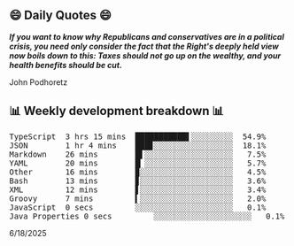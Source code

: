 ## 😄 Daily Quotes 😄

_**If you want to know why Republicans and conservatives are in a political crisis, you need only consider the fact that the Right's deeply held view now boils down to this: Taxes should not go up on the wealthy, and your health benefits should be cut.**_

John Podhoretz



## 📊 Weekly development breakdown 📊

<pre>TypeScript  3 hrs 15 mins  ███████████▌░░░░░░░░░  54.9%
JSON        1 hr 4 mins    ███▊░░░░░░░░░░░░░░░░░  18.1%
Markdown    26 mins        █▌░░░░░░░░░░░░░░░░░░░   7.5%
YAML        20 mins        █▏░░░░░░░░░░░░░░░░░░░   5.7%
Other       16 mins        ▉░░░░░░░░░░░░░░░░░░░░   4.5%
Bash        13 mins        ▊░░░░░░░░░░░░░░░░░░░░   3.6%
XML         12 mins        ▋░░░░░░░░░░░░░░░░░░░░   3.4%
Groovy      7 mins         ▍░░░░░░░░░░░░░░░░░░░░   2.0%
JavaScript  0 secs         ░░░░░░░░░░░░░░░░░░░░░   0.1%
Java Properties 0 secs         ░░░░░░░░░░░░░░░░░░░░░   0.1%</pre>

6/18/2025